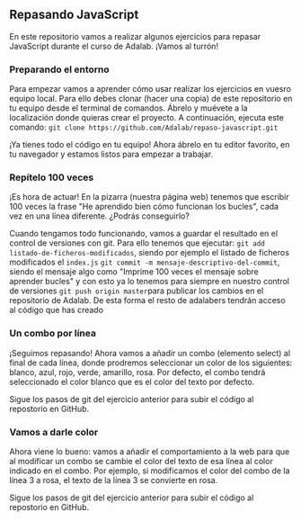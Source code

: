 ## Repasando JavaScript

En este repositorio vamos a realizar algunos ejercicios para repasar JavaScript durante el curso de Adalab. ¡Vamos al turrón!

### Preparando el entorno

Para empezar vamos a aprender cómo usar realizar los ejercicios en vuesro equipo local. Para ello debes clonar (hacer una copia) de este repositorio en tu equipo desde el terminal de comandos. Ábrelo y muévete a la localización donde quieras crear el proyecto. A continuación, ejecuta este comando:
```git clone https://github.com/Adalab/repaso-javascript.git```

¡Ya tienes todo el código en tu equipo! Ahora ábrelo en tu editor favorito, en tu navegador y estamos listos para empezar a trabajar.

### Repítelo 100 veces

¡Es hora de actuar! En la pizarra (nuestra página web) tenemos que escribir 100 veces la frase "He aprendido bien cómo funcionan los bucles", cada vez en una línea diferente. ¿Podrás conseguirlo?

Cuando tengamos todo funcionando, vamos a guardar el resultado en el control de versiones con git. Para ello tenemos que ejecutar:
```git add listado-de-ficheros-modificados```, siendo por ejemplo el listado de ficheros modificados el ```index.js```
```git commit -m mensaje-descriptivo-del-commit```, siendo el mensaje algo como "Imprime 100 veces el mensaje sobre aprender bucles" y con esto ya lo tenemos para siempre en nuestro control de versiones
```git push origin master```para publicar los cambios en el repositorio de Adalab. De esta forma el resto de adalabers tendrán acceso al código que has creado

### Un combo por línea

¡Seguimos repasando! Ahora vamos a añadir un combo (elemento select) al final de cada línea, donde prodremos seleccionar un color de los siguientes: blanco, azul, rojo, verde, amarillo, rosa. Por defecto, el combo tendrá seleccionado el color blanco que es el color del texto por defecto. 

Sigue los pasos de git del ejercicio anterior para subir el código al repostorio en GitHub.

### Vamos a darle color
Ahora viene lo bueno: vamos a añadir el comportamiento a la web para que al modificar un combo se cambie el color del texto de esa línea al color indicado en el combo. Por ejemplo, si modificamos el color del combo de la línea 3 a rosa, el texto de la línea 3 se convierte en rosa.

Sigue los pasos de git del ejercicio anterior para subir el código al repostorio en GitHub.
